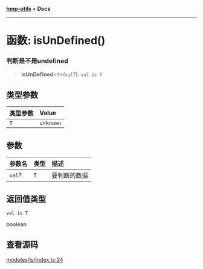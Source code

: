[**hmp-utils**](../README.md) • **Docs**

***

# 函数: isUnDefined()

### 判断是不是undefined

> **isUnDefined**\<`T`\>(`val`?): `val is T`

## 类型参数

| 类型参数 | Value |
| :------ | :------ |
| `T` | `unknown` |

## 参数

| 参数名 | 类型 | 描述 |
| :------ | :------ | :------ |
| `val`? | `T` | 要判断的数据 |

## 返回值类型

`val is T`

boolean

## 查看源码

[modules/is/index.ts:24](https://github.com/hmp1049127947/hmp-utils/blob/4a6ef6c09762a1cd3b8d7a3366d8664e5e49db4c/src/modules/is/index.ts#L24)

